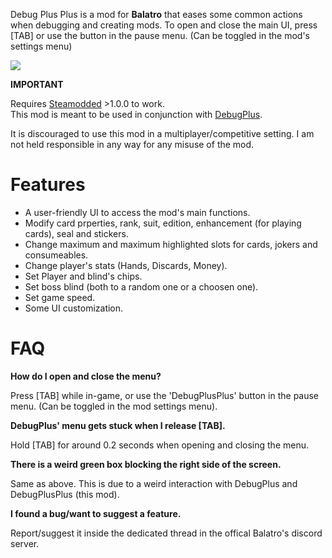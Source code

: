 Debug Plus Plus is a mod for **Balatro** that eases some common actions when debugging and creating mods. To open and close the main UI, press [TAB] or use the button in the pause menu. (Can be toggled in the mod's settings menu)  

![](/assets/other/screenshot_1.png)

**IMPORTANT**

Requires [Steamodded](https://github.com/Steamodded/smods) >1.0.0 to work.  
This mod is meant to be used in conjunction with [DebugPlus](https://github.com/WilsontheWolf/DebugPlus).

It is discouraged to use this mod in a multiplayer/competitive setting. I am not held responsible in any way for any misuse of the mod.

# Features

- A user-friendly UI to access the mod's main functions.
- Modify card prperties, rank, suit, edition, enhancement (for playing cards), seal and stickers.
- Change maximum and maximum highlighted slots for cards, jokers and consumeables.
- Change player's stats (Hands, Discards, Money).
- Set Player and blind's chips.
- Set boss blind (both to a random one or a choosen one).
- Set game speed.
- Some UI customization.

# FAQ

**How do I open and close the menu?**

Press [TAB] while in-game, or use the 'DebugPlusPlus' button in the pause menu. (Can be toggled in the mod settings menu).


**DebugPlus' menu gets stuck when I release [TAB].**

Hold [TAB] for around 0.2 seconds when opening and closing the menu.


**There is a weird green box blocking the right side of the screen.**

Same as above. This is due to a weird interaction with DebugPlus and DebugPlusPlus (this mod).


**I found a bug/want to suggest a feature.**

Report/suggest it inside the dedicated thread in the offical Balatro's discord server.
